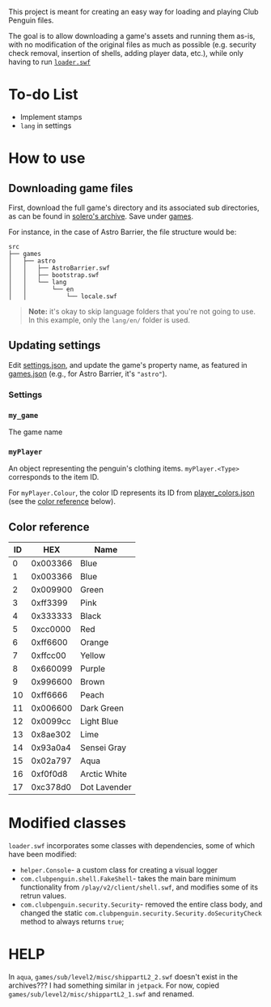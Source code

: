 This project is meant for creating an easy way for loading and playing Club Penguin files.

The goal is to allow downloading a game's assets and running them as-is, with no modification of the original files as much as possible (e.g. security check removal, insertion of shells, adding player data, etc.), while only having to run [`loader.swf`](./loader.swf)

# To-do List
- Implement stamps
- `lang` in settings

# How to use
## Downloading game files
First, download the full game's directory and its associated sub directories, as can be found in [solero's archive](https://icerink.solero.me/media1.clubpenguin.com/play/v2/games/). Save under [games](./games).

For instance, in the case of Astro Barrier, the file structure would be:
```
src
├── games
│   ├── astro
│   │   ├── AstroBarrier.swf
│   │   ├── bootstrap.swf
│   │   └── lang
│   │       └── en
│   │           └── locale.swf
```

> **Note:** it's okay to skip language folders that you're not going to use. In this example, only the `lang/en/` folder is used.

## Updating settings
Edit [settings.json](./settings.json), and update the game's property name, as featured in [games.json](./src/json/games.json) (e.g., for Astro Barrier, it's `"astro"`).

### Settings
### `my_game`
The game name
### `myPlayer`
An object representing the penguin's clothing items. `myPlayer.<Type>` corresponds to the item ID.

For `myPlayer.Colour`, the color ID represents its ID from [player_colors.json](https://web.archive.org/web/20170329041807if_/media1.clubpenguin.com/play/en/web_service/game_configs/player_colors.json) (see the [color reference](#color-reference) below).

## Color reference
|ID|HEX|Name|
|-|-|-|
|0|0x003366|Blue|
|1|0x003366|Blue|
|2|0x009900|Green|
|3|0xff3399|Pink|
|4|0x333333|Black|
|5|0xcc0000|Red|
|6|0xff6600|Orange|
|7|0xffcc00|Yellow|
|8|0x660099|Purple|
|9|0x996600|Brown|
|10|0xff6666|Peach|
|11|0x006600|Dark Green|
|12|0x0099cc|Light Blue|
|13|0x8ae302|Lime|
|14|0x93a0a4|Sensei Gray|
|15|0x02a797|Aqua|
|16|0xf0f0d8|Arctic White|
|17|0xc378d0|Dot Lavender|

# Modified classes
`loader.swf` incorporates some classes with dependencies, some of which have been modified:
- `helper.Console`- a custom class for creating a visual logger
- `com.clubpenguin.shell.FakeShell`- takes the main bare minimum functionality from `/play/v2/client/shell.swf`, and modifies some of its retrun values.
- `com.clubpenguin.security.Security`- removed the entire class body, and changed the static `com.clubpenguin.security.Security.doSecurityCheck` method to always returns `true`;

# HELP
In `aqua`, `games/sub/level2/misc/shippartL2_2.swf` doesn't exist in the archives??? I had something similar in `jetpack`. For now, copied `games/sub/level2/misc/shippartL2_1.swf` and renamed.